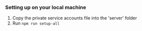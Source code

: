 ### Setting up on your local machine

1. Copy the private service accounts file into the 'server' folder
2. Run `npm run setup-all`

